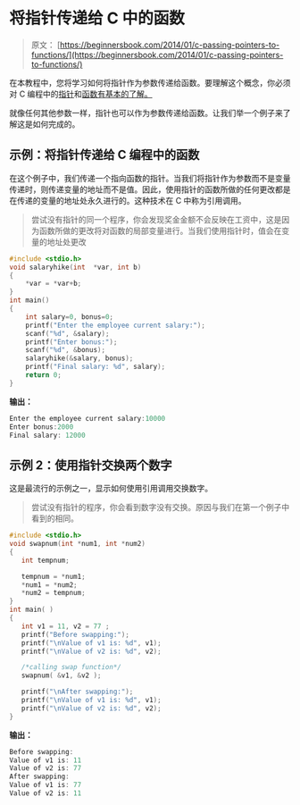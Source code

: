 # 将指针传递给 C 中的函数

> 原文： [https://beginnersbook.com/2014/01/c-passing-pointers-to-functions/](https://beginnersbook.com/2014/01/c-passing-pointers-to-functions/)

在本教程中，您将学习如何将指针作为参数传递给函数。要理解这个概念，你必须对 C 编程中的[指针](https://beginnersbook.com/2014/01/c-pointers/)和[函数有基本的了解。](https://beginnersbook.com/2014/01/c-functions-examples/)

就像任何其他参数一样，指针也可以作为参数传递给函数。让我们举一个例子来了解这是如何完成的。

## 示例：将指针传递给 C 编程中的函数

在这个例子中，我们传递一个指向函数的指针。当我们将指针作为参数而不是变量传递时，则传递变量的地址而不是值。因此，使用指针的函数所做的任何更改都是在传递的变量的地址处永久进行的。这种技术在 C 中称为引用调用。

> 尝试没有指针的同一个程序，你会发现奖金金额不会反映在工资中，这是因为函数所做的更改将对函数的局部变量进行。当我们使用指针时，值会在变量的地址处更改

```c
#include <stdio.h>
void salaryhike(int  *var, int b)
{
    *var = *var+b;
}
int main()
{
    int salary=0, bonus=0;
    printf("Enter the employee current salary:"); 
    scanf("%d", &salary);
    printf("Enter bonus:");
    scanf("%d", &bonus);
    salaryhike(&salary, bonus);
    printf("Final salary: %d", salary);
    return 0;
}

```

**输出：**

```c
Enter the employee current salary:10000
Enter bonus:2000
Final salary: 12000
```

## 示例 2：使用指针交换两个数字

这是最流行的示例之一，显示如何使用引用调用交换数字。

> 尝试没有指针的程序，你会看到数字没有交换。原因与我们在第一个例子中看到的相同。

```c
#include <stdio.h>
void swapnum(int *num1, int *num2)
{
   int tempnum;

   tempnum = *num1;
   *num1 = *num2;
   *num2 = tempnum;
}
int main( )
{
   int v1 = 11, v2 = 77 ;
   printf("Before swapping:");
   printf("\nValue of v1 is: %d", v1);
   printf("\nValue of v2 is: %d", v2);

   /*calling swap function*/
   swapnum( &v1, &v2 );

   printf("\nAfter swapping:");
   printf("\nValue of v1 is: %d", v1);
   printf("\nValue of v2 is: %d", v2);
}

```

**输出：**

```c
Before swapping:
Value of v1 is: 11
Value of v2 is: 77
After swapping:
Value of v1 is: 77
Value of v2 is: 11
```